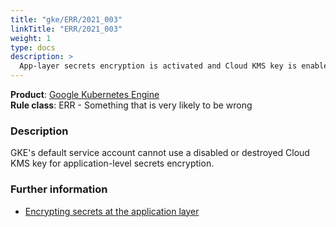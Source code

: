 ```yaml
---
title: "gke/ERR/2021_003"
linkTitle: "ERR/2021_003"
weight: 1
type: docs
description: >
  App-layer secrets encryption is activated and Cloud KMS key is enabled.
---
```


**Product**: [Google Kubernetes Engine](https://cloud.google.com/kubernetes-engine)\
**Rule class**: ERR - Something that is very likely to be wrong

### Description

GKE's default service account cannot use a disabled or destroyed Cloud KMS key
for application-level secrets encryption.

### Further information

- [Encrypting secrets at the application
  layer](https://cloud.google.com/kubernetes-engine/docs/how-to/encrypting-secrets)
